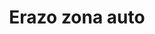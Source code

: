 ---
title: "Erazo zona auto"
url: /yantzaza-zamora-chinchipe/erazo-zona-auto/
shop: piezas de automóviles
---